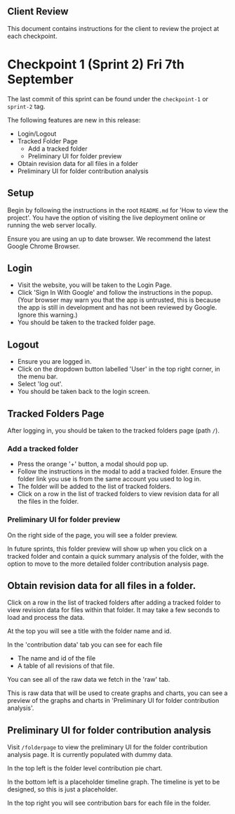 Client Review
---

This document contains instructions for the client to review the project at each checkpoint.

# Checkpoint 1 (Sprint 2) Fri 7th September

The last commit of this sprint can be found under the `checkpoint-1` or `sprint-2` tag.

The following features are new in this release:
- Login/Logout
- Tracked Folder Page
  - Add a tracked folder
  - Preliminary UI for folder preview
- Obtain revision data for all files in a folder
- Preliminary UI for folder contribution analysis

## Setup

Begin by following the instructions in the root `README.md` for 'How to view the project'. You have the option of visiting the live deployment online or running the web server locally.

Ensure you are using an up to date browser. We recommend the latest Google Chrome Browser.

## Login

- Visit the website, you will be taken to the Login Page.
- Click 'Sign In With Google' and follow the instructions in the popup. (Your browser may warn you that the app is untrusted, this is because the app is still in development and has not been reviewed by Google. Ignore this warning.)
- You should be taken to the tracked folder page.

## Logout

- Ensure you are logged in.
- Click on the dropdown button labelled 'User' in the top right corner, in the menu bar.
- Select 'log out'.
- You should be taken back to the login screen.

## Tracked Folders Page

After logging in, you should be taken to the tracked folders page (path  `/`).

### Add a tracked folder

- Press the orange '+' button, a modal should pop up.
- Follow the instructions in the modal to add a tracked folder. Ensure the folder link you use is from the same account you used to log in.
- The folder will be added to the list of tracked folders.
- Click on a row in the list of tracked folders to view revision data for all the files in the folder.

### Preliminary UI for folder preview

On the right side of the page, you will see a folder preview.

In future sprints, this folder preview will show up when you click on a tracked folder and contain a quick summary analysis of the folder, with the option to move to the more detailed folder contribution analysis page.

## Obtain revision data for all files in a folder.

Click on a row in the list of tracked folders after adding a tracked folder to view revision data for files within that folder. It may take a few seconds to load and process the data.

At the top you will see a title with the folder name and id.

In the 'contribution data' tab you can see for each file
- The name and id of the file
- A table of all revisions of that file.

You can see all of the raw data we fetch in the 'raw' tab.

This is raw data that will be used to create graphs and charts, you can see a preview of the graphs and charts in 'Preliminary UI for folder contribution analysis'.

## Preliminary UI for folder contribution analysis

Visit `/folderpage` to view the preliminary UI for the folder contribution analysis page. It is currently populated with dummy data.

In the top left is the folder level contribution pie chart.

In the bottom left is a placeholder timeline graph. The timeline is yet to be designed, so this is just a placeholder.

In the top right you will see contribution bars for each file in the folder.
